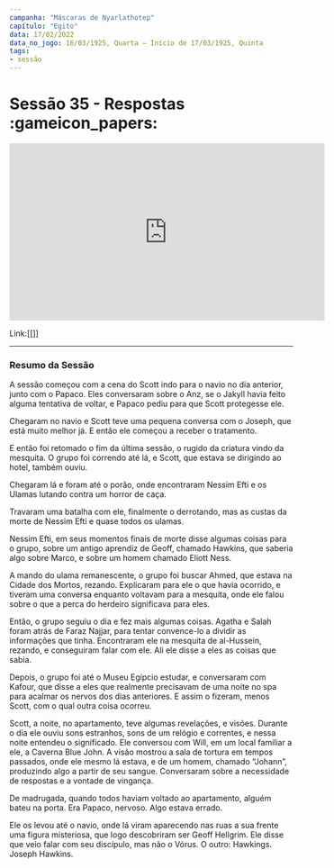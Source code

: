 ```yaml
---
campanha: "Máscaras de Nyarlathotep"
capítulo: "Egito"
data: 17/02/2022
data_no_jogo: 16/03/1925, Quarta – Início de 17/03/1925, Quinta
tags: 
- sessão
---
```

# Sessão 35 - Respostas :gameicon_papers:

<div align="center"><iframe width="560" height="315" src="https://www.youtube.com/embed/vS-elSfYsMw" title="YouTube video player" frameborder="0" allow="accelerometer; autoplay; clipboard-write; encrypted-media; gyroscope; picture-in-picture" allowfullscreen></iframe></div>

Link:[[]]

---
### Resumo da Sessão
A sessão começou com a cena do Scott indo para o navio no dia anterior, junto com o Papaco. Eles conversaram sobre o Anz, se o Jakyll havia feito alguma tentativa de voltar, e Papaco pediu para que Scott protegesse ele.

Chegaram no navio e Scott teve uma pequena conversa com o Joseph, que está muito melhor já. E então ele começou a receber o tratamento.

E então foi retomado o fim da última sessão, o rugido da criatura vindo da mesquita. O grupo foi correndo até lá, e Scott, que estava se dirigindo ao hotel, também ouviu.

Chegaram lá e foram até o porão, onde encontraram Nessim Efti e os Ulamas lutando contra um horror de caça.

Travaram uma batalha com ele, finalmente o derrotando, mas as custas da morte de Nessim Efti e quase todos os ulamas.

Nessim Efti, em seus momentos finais de morte disse algumas coisas para o grupo, sobre um antigo aprendiz de Geoff, chamado Hawkins, que saberia algo sobre Marco, e sobre um homem chamado Eliott Ness.

A mando do ulama remanescente, o grupo foi buscar Ahmed, que estava na Cidade dos Mortos, rezando. Explicaram para ele o que havia ocorrido, e tiveram uma conversa enquanto voltavam para a mesquita, onde ele falou sobre o que a perca do herdeiro significava para eles.

Então, o grupo seguiu o dia e fez mais algumas coisas. Agatha e Salah foram atrás de Faraz Najjar, para tentar convence-lo a dividir as informações que tinha. Encontraram ele na mesquita de al-Hussein, rezando, e conseguiram falar com ele. Ali ele disse a eles as coisas que sabia.

Depois, o grupo foi até o Museu Egípcio estudar, e conversaram com Kafour, que disse a eles que realmente precisavam de uma noite no spa para acalmar os nervos dos dias anteriores. E assim o fizeram, menos Scott, com o qual outra coisa ocorreu.

Scott, a noite, no apartamento, teve algumas revelações, e visões. Durante o dia ele ouviu sons estranhos, sons de um relógio e correntes, e nessa noite entendeu o significado. Ele conversou com Will, em um local familiar a ele, a Caverna Blue John. A visão mostrou a sala de tortura em tempos passados, onde ele mesmo lá estava, e de um homem, chamado “Johann”, produzindo algo a partir de seu sangue. Conversaram sobre a necessidade de respostas e a vontade de vingança.

De madrugada, quando todos haviam voltado ao apartamento, alguém bateu na porta. Era Papaco, nervoso. Algo estava errado.

Ele os levou até o navio, onde lá viram aparecendo nas ruas a sua frente uma figura misteriosa, que logo descobriram ser Geoff Hellgrim. Ele disse que veio falar com seu discípulo, mas não o Vórus. O outro: Hawkings. Joseph Hawkins.

